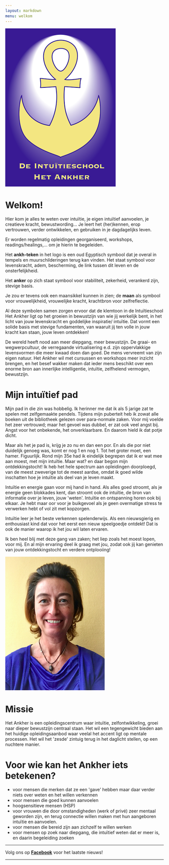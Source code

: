 ```yaml
---
layout: markdown
menu: welkom
---
```

![logo](images/logo.png)


# **Welkom!**  


Hier kom je alles te weten over intuïtie, je eigen intuïtief aanvoelen, je creatieve kracht, bewustwording...
Je leert het (her)kennen, erop vertrouwen, verder ontwikkelen, en gebruiken in je dagdagelijks leven.   

Er worden regelmatig opleidingen georganiseerd, workshops, readings/healings,... om je hierin te begeleiden. 

Het **ankh-teken** in het logo is een oud Egyptisch symbool dat je overal in tempels en muurschilderingen terug kan vinden. Het staat symbool voor levenskracht, adem, bescherming, de link tussen dit leven en de onsterfelijkheid.   

Het **anker** op zich staat symbool voor stabiliteit, zekerheid, verankerd zijn, stevige basis.   

Je zou er tevens ook een maansikkel kunnen in zien; de **maan** als symbool voor vrouwelijkheid, vrouwelijke kracht, krachtbron voor zelfreflectie.   

Al deze symbolen samen zorgen ervoor dat de klemtoon in de Intuïtieschool Het Ankher ligt op het groeien in bewustzijn van wie jij werkelijk bent, in het licht van jouw levenskracht en goddelijke inspiratie/ intuïtie. 
Dat vormt een solide basis met stevige fundamenten, van waaruit jij ten volle in jouw kracht kan staan, jouw leven ontdekken!

De wereld heeft nood aan meer diepgang, meer bewustzijn. De graai- en wegwerpcultuur, de verregaande virtualisering e.d. zijn oppervlakkige levensvormen die meer kwaad doen dan goed. De mens vervreemt van zijn eigen natuur. Het Ankher wil met cursussen en workshops meer inzicht brengen, en het besef wakker maken dat ieder mens beschikt over een enorme bron aan innerlijke intelligentie, intuïtie, zelfhelend vermogen, bewustzijn.  







# Mijn intuïtief pad


Mijn pad in die zin was hobbelig. Ik herinner me dat ik als 5 jarige zat te spelen met zelfgemaakte pendels. Tijdens mijn puberteit heb ik zowat alle boeken uit de bibliotheek gelezen over para-normale zaken. Voor mij voelde het zeer vertrouwd; maar het gevoel was dubbel, er zat ook veel angst bij. Angst voor het onbekende, het onverklaarbare. En daarom hield ik dat potje dicht.    

Maar als het je pad is, krijg je zo nu en dan een por. En als die por niet duidelijk genoeg was, komt er nog 1 en nog 1. Tot het groter moet, een hamer. Figuurlijk. Rond mijn 35e had ik eindelijk begrepen dat ik er wat mee aan moest, met mijn intuïtie. Maar wat? en daar begon mijn ontdekkingstocht! Ik heb het hele spectrum aan opleidingen doorploegd, van de meest zweverige tot de meest aardse, omdat ik goed wilde inschatten hoe je intuïtie als deel van je leven maakt. 

Intuïtie en energie gaan voor mij hand in hand. Als alles goed stroomt, als je energie geen blokkades kent, dan stroomt ook de intuïtie, de bron van informatie over je leven, jouw 'weten'. 
Intuïtie en ontspanning horen ook bij elkaar. Je hebt maar oor voor je buikgevoel als je geen overmatige stress te verwerken hebt of vol zit met kopzorgen.

Intuïtie leer je het beste verkennen spelenderwijs. Als een nieuwsgierig en enthousiast kind dat voor het eerst een nieuw speelgoedje ontdekt! Dat is ook de manier waarop ik het jou wil laten ervaren.

Ik ben heel blij met deze gang van zaken; het liep zoals het moest lopen, voor mij. En al mijn ervaring deel ik graag met jou, zodat ook jij kan genieten van jouw ontdekkingstocht en verdere ontplooiing!


![fotofrontwebsitemanopura](images/foto_mezelf.png)





# Missie  
Het Ankher is een opleidingscentrum waar intuïtie, zelfontwikkeling, groei naar dieper bewustzijn centraal staan. Het wil een tegengewicht bieden aan het huidige opleidingsaanbod waar veelal het accent ligt op mentale processen. Het wil het 'zesde' zintuig terug in het daglicht stellen, op een nuchtere manier.  






# Voor wie kan het Ankher iets betekenen?

+ voor mensen die merken dat ze een 'gave' hebben maar daar verder niets over weten en het willen verkennen
+ voor mensen die goed kunnen aanvoelen
+ hoogsensitieve mensen (HSP)
+ voor vrouwen die door omstandigheden (werk of privé) zeer mentaal geworden zijn, en terug connectie willen maken met hun aangeboren intuïtie en aanvoelen.
+ voor mensen die bereid zijn aan zichzelf te willen werken
+ voor mensen op zoek naar diepgang, die intuïtief weten dat er meer is, en daarin begeleiding zoeken





---  


Volg ons op [**Facebook**](https://www.facebook.com/manopura/) voor het laatste nieuws!

---


